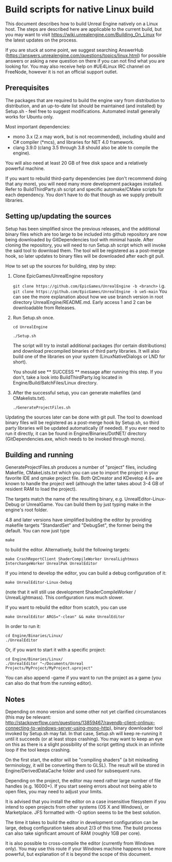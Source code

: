 Build scripts for native Linux build
====================================

This document describes how to build Unreal Engine natively on a Linux host. 
The steps are described here are applicable to the current build, but you may
want to visit https://wiki.unrealengine.com/Building_On_Linux for the
latest updates on the process.

If you are stuck at some point, we suggest searching AnswerHub 
(https://answers.unrealengine.com/questions/topics/linux.html) for possible answers 
or asking a new question on there if you can not find what you are looking for. 
You may also receive help on #UE4Linux IRC channel on FreeNode, however it is 
not an official support outlet.


Prerequisites
-------------

The packages that are required to build the engine vary from distribution to distribution,
and an up-to-date list should be maintained (and installed) by Setup.sh -
feel free to suggest modifications. Automated install generally works for Ubuntu only.

Most important dependencies:
- mono 3.x (2.x may work, but is not recommended), including xbuild and C# compiler (*mcs), and libraries for NET 4.0 framework.
- clang 3.9.0 (clang 3.5 through 3.8 should also be able to compile the engine).

You will also need at least 20 GB of free disk space and a relatively powerful
machine.

If you want to rebuild third-party dependencies (we don't recommend doing
that any more), you will need many more development packages installed. Refer
to BuildThirdParty.sh script and specific automake/CMake scripts for each
dependency. You don't have to do that though as we supply prebuilt libraries.


Setting up/updating the sources
-------------------------------

Setup has been simplified since the previous releases, and the additional
binary files which are too large to be included into github repository are now being 
downloaded by GitDependencies tool with minimal hassle. After cloning the repository, 
you will need to run Setup.sh script which will invoke the said tool to download them.
The tool will be registered as a post-merge hook, so later updates to binary files
will be downloaded after each git pull.

How to set up the sources for building, step by step:

1. Clone EpicGames/UnrealEngine repository

	``git clone https://github.com/EpicGames/UnrealEngine -b <branch>``
	i.g. ``git clone https://github.com/EpicGames/UnrealEngine -b ue5-main``
	You can see the more explanation about how we use branch version in root directory UnrealEngine/README.md.
	Early access 1 and 2 can be downloadable from Releases.

2. Run Setup.sh once.

    ``cd UnrealEngine``
    
    ``./Setup.sh``

    The script will try to install additional packages (for certain distributions) and download
    precompiled binaries of third party libraries. It will also build one of the libraries
    on your system (LinuxNativeDialogs or LND for short).

    You should see ** SUCCESS ** message after running this step. If you don't, take a look into
    BuildThirdParty.log located in Engine/Build/BatchFiles/Linux directory.
    
3. After the successful setup, you can generate makefiles (and CMakelists.txt).

    ``./GenerateProjectFiles.sh``

Updating the sources later can be done with git pull. The tool to download binary files will be
registered as a post-merge hook by Setup.sh, so third party libraries will be updated automatically
(if needed). If you ever need to run it directly, it can be found in Engine/Binaries/DotNET/ directory
(GitDependencies.exe, which needs to be invoked through mono).



Building and running
--------------------

GenerateProjectFiles.sh produces a number of "project" files, including Makefile, CMakeLists.txt which you can use to import the
project in your favorite IDE and qmake project file. Both QtCreator and KDevelop 4.6+ are known to handle the project well 
(although the latter takes about 3-4 GB of resident RAM to load the project).

The targets match the name of the resulting binary, e.g. UnrealEditor-Linux-Debug or UnrealGame. You can build them
by just typing make <target> in the engine's root folder.

4.8 and later versions have simplified building the editor by providing makefile targets "StandardSet" and "DebugSet", the former
being the default. You can now just type

    make

to build the editor. Alternatively, build the following targets:

    make CrashReportClient ShaderCompileWorker UnrealLightmass InterchangeWorker UnrealPak UnrealEditor

If you intend to develop the editor, you can build a debug configuration of it:

    make UnrealEditor-Linux-Debug

(note that it will still use development ShaderCompileWorker / UnrealLightmass). This
configuration runs much slower.

If you want to rebuild the editor from scatch, you can use

    make UnrealEditor ARGS="-clean" && make UnrealEditor

In order to run it:

    cd Engine/Binaries/Linux/
    ./UnrealEditor

Or, if you want to start it with a specific project:

    cd Engine/Binaries/Linux/
    ./UnrealEditor "~/Documents/Unreal Projects/MyProject/MyProject.uproject"
    
You can also append -game if you want to run the project as a game (you can also do that from the running editor).

Notes
-----

Depending on mono version and some other not yet clarified circumstances (this may be relevant: 
http://stackoverflow.com/questions/13859467/ravendb-client-onlinux-connecting-to-windows-server-using-mono-http),
binary downloader tool invoked by Setup.sh may fail. In that case, Setup.sh will keep re-running it
until it succeeds (or at least stops crashing). You may want to keep an eye on this as there is
a slight possibility of the script getting stuck in an infinite loop if the tool keeps crashing.

On the first start, the editor will be "compiling shaders" (a bit misleading terminology, 
it will be converting them to GLSL). The result will be stored in Engine/DerivedDataCache folder 
and used for subsequent runs.

Depending on the project, the editor may need rather large number of file handles 
(e.g. 16000+). If you start seeing errors about not being able to open files, 
you may need to adjust your limits.

It is advised that you install the editor on a case insensitive filesystem if you
intend to open projects from other systems (OS X and Windows), or Marketplace. JFS formatted
with -O option seems to be the best solution.

The time it takes to build the editor in development configuration can be large,
debug configuration takes about 2/3 of this time. The build process can also take 
significant amount of RAM (roughly 1GB per core).

It is also possible to cross-compile the editor (currently from Windows only).
You may use this route if your Windows machine happens to be more powerful,
but explanation of it is beyond the scope of this document.

